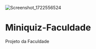 ![Screenshot_1722556524](https://github.com/user-attachments/assets/08e64058-d732-4769-aa2a-254e5c721c8a)
# Miniquiz-Faculdade
Projeto da Faculdade
